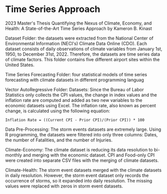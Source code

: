 # Time Series Approach
2023 Master's Thesis
Quantifying the Nexus of Climate, Economy, and Health: A State-of-the-Art Time Series Approach
by Kameron B. Kinast


Dataset Folder: the datasets were extracted from the National Center of Environmental Information (NECI's) Climate Data Online (CDO). Each dataset consists of daily observations of climate variables from January 1st, 1950, to December 31st, 2022. Therefore, the datasets are time series data of climate factors. This folder contains five different airport sites within the United States. 

Time Series Forecasting Folder: four statistical models of time series forecasting with climate datasets in different programming languag

Vector AutoRegressive Folder:
    Datasets:
        Since the Bureau of Labor Statistics only collects the CPI values, the change in index values and the inflation rate are computed and added as two new variables to the economic datasets using Excel. The inflation rate, also known as percent change, is calculated using the following equation:

    Inflation Rate = ((Current CPI - Prior CPI)/(Prior CPI)) * 100

Data Pre-Processing: The storm events datasets are extremely large. Using R programming, the datasets were filtered into only three columns: Dates, the number of Fatalities, and the number of Injuries. 
          
Climate-Economy: The climate dataset is reducing its data resolution to bi-monthly and merging with the economic dataset. CPI and Food-only CPI were created into separate CSV files with the merging of climate datasets. 
          
Climate-Health: The storm event datasets merged with the climate datasets in daily resolution. However, the storm event dataset only records the occurrence of storms, so it expanded into daily resolution. The missing values were replaced with zeros in storm event datasets. 
    
